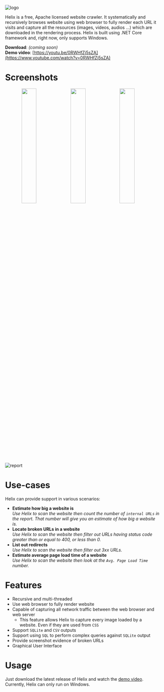![logo](https://user-images.githubusercontent.com/26107905/71591947-df370080-2b60-11ea-8d62-d218aabd2331.png)

Helix is a free, Apache licensed website crawler. It systematically and recursively browses website using web browser to fully render each URL it visits and capture all the resources (images, videos, audios ...) which are downloaded in the rendering process. Helix is built using .NET Core framework and, right now, only supports Windows.

**Download**: *(coming soon)*  
**Demo video**: [https://youtu.be/0RWHfZj5sZA](https://www.youtube.com/watch?v=0RWHfZj5sZA)

# Screenshots

<span align="center">
  <img src="https://user-images.githubusercontent.com/26107905/71593434-97b37300-2b66-11ea-978d-285954e377f4.png" width="31%" />
  <img src="https://user-images.githubusercontent.com/26107905/71592949-adc03400-2b64-11ea-8d24-16ed16235245.png" width="31%" /> 
  <img src="https://user-images.githubusercontent.com/26107905/71592948-ad279d80-2b64-11ea-8d4f-2667d6d5a1e4.png" width="31%" />
</span>

![report](https://user-images.githubusercontent.com/26107905/71593486-e7923a00-2b66-11ea-94a1-3ee6b5e865f2.png)

# Use-cases

Helix can provide support in various scenarios:

 - **Estimate how big a website is**  
*Use Helix to scan the website then count the number of `internal URLs` in the report. That number will give you an estimate of how big a website is.*
 - **Locate broken URLs in a website**  
*Use Helix to scan the website then filter out URLs having status code greater than or equal to 400, or less than 0.*
 - **List out redirects**  
*Use Helix to scan the website then filter out 3xx URLs.*
 - **Estimate average page load time of a website**  
*Use Helix to scan the website then look at the `Avg. Page Load Time` number.*

# Features

 - Recursive and multi-threaded
 - Use web browser to fully render website
 - Capable of capturing all network traffic between the web browser and web server
	 - This feature allows Helix to capture every image loaded by a website. Even if they are used from `CSS`
 - Support `SQLite` and `CSV` outputs
 - Support using `SQL` to perform complex queries against `SQLite` output
 - Provide screenshot evidence of broken URLs
 - Graphical User Interface

# Usage

Just download the latest release of Helix and watch the [demo video](https://youtu.be/0RWHfZj5sZA). Currently, Helix can only run on Windows.
